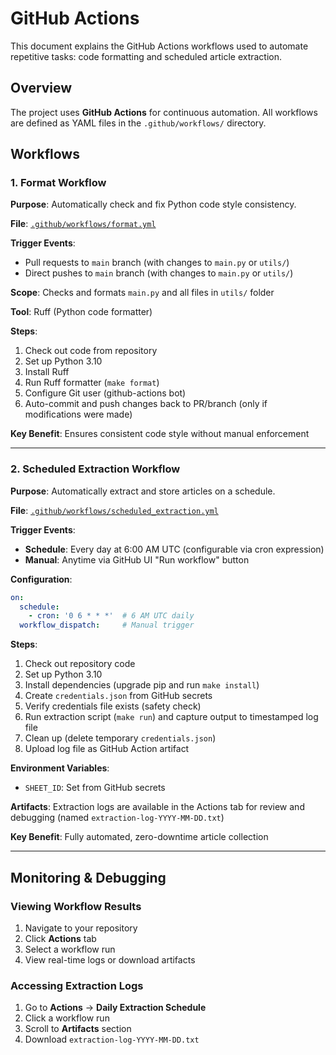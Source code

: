 # GitHub Actions

This document explains the GitHub Actions workflows used to automate repetitive tasks: code formatting and scheduled article extraction.

## Overview

The project uses **GitHub Actions** for continuous automation. All workflows are defined as YAML files in the `.github/workflows/` directory.

## Workflows

### 1. Format Workflow

**Purpose**: Automatically check and fix Python code style consistency.

**File**: [`.github/workflows/format.yml`](../.github/workflows/format.yml)

**Trigger Events**:

- Pull requests to `main` branch (with changes to `main.py` or `utils/`)
- Direct pushes to `main` branch (with changes to `main.py` or `utils/`)

**Scope**: Checks and formats `main.py` and all files in `utils/` folder

**Tool**: Ruff (Python code formatter)

**Steps**:

1. Check out code from repository
2. Set up Python 3.10
3. Install Ruff
4. Run Ruff formatter (`make format`)
5. Configure Git user (github-actions bot)
6. Auto-commit and push changes back to PR/branch (only if modifications were made)

**Key Benefit**: Ensures consistent code style without manual enforcement

---

### 2. Scheduled Extraction Workflow

**Purpose**: Automatically extract and store articles on a schedule.

**File**: [`.github/workflows/scheduled_extraction.yml`](../.github/workflows/scheduled_extraction.yml)

**Trigger Events**:

- **Schedule**: Every day at 6:00 AM UTC (configurable via cron expression)
- **Manual**: Anytime via GitHub UI "Run workflow" button

**Configuration**:

```yaml
on:
  schedule:
    - cron: '0 6 * * *'  # 6 AM UTC daily
  workflow_dispatch:     # Manual trigger
```

**Steps**:

1. Check out repository code
2. Set up Python 3.10
3. Install dependencies (upgrade pip and run `make install`)
4. Create `credentials.json` from GitHub secrets
5. Verify credentials file exists (safety check)
6. Run extraction script (`make run`) and capture output to timestamped log file
7. Clean up (delete temporary `credentials.json`)
8. Upload log file as GitHub Action artifact

**Environment Variables**:

- `SHEET_ID`: Set from GitHub secrets

**Artifacts**: Extraction logs are available in the Actions tab for review and debugging (named `extraction-log-YYYY-MM-DD.txt`)

**Key Benefit**: Fully automated, zero-downtime article collection

---

## Monitoring & Debugging

### Viewing Workflow Results

1. Navigate to your repository
2. Click **Actions** tab
3. Select a workflow run
4. View real-time logs or download artifacts

### Accessing Extraction Logs

1. Go to **Actions** → **Daily Extraction Schedule**
2. Click a workflow run
3. Scroll to **Artifacts** section
4. Download `extraction-log-YYYY-MM-DD.txt`
